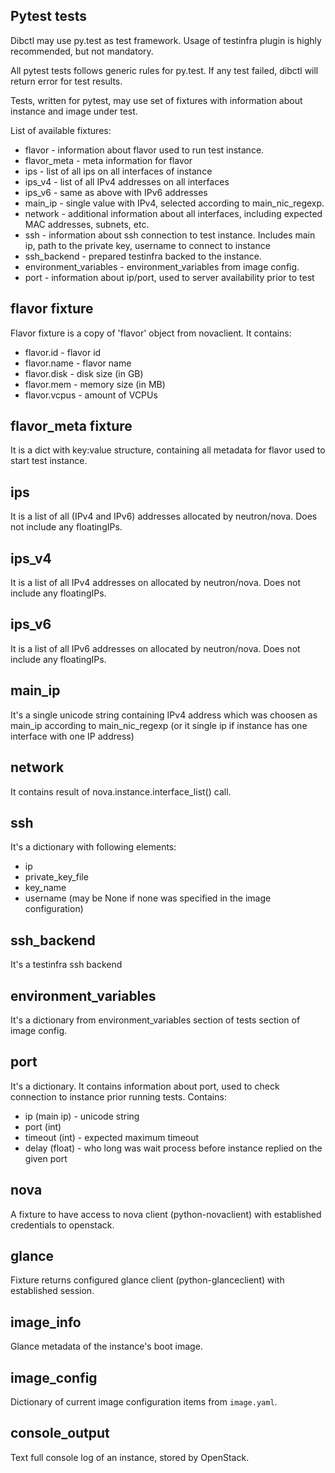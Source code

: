 Pytest tests
---

Dibctl may use py.test as test framework. Usage of testinfra plugin is highly recommended, but not mandatory.

All pytest tests follows generic rules for py.test. If any test failed, dibctl will return error for test results.

Tests, written for pytest, may use set of fixtures with information about instance and image under test.

List of available fixtures:
- flavor - information about flavor used to run test instance.
- flavor_meta - meta information for flavor
- ips - list of all ips  on all interfaces of instance
- ips_v4 - list of all IPv4 addresses on all interfaces
- ips_v6 - same as above with IPv6 addresses
- main_ip - single value with IPv4, selected according to main_nic_regexp.
- network - additional information about all interfaces, including expected MAC addresses, subnets, etc.
- ssh - information about ssh connection to test instance. Includes main ip, path to the private key, username to connect to instance
- ssh_backend - prepared testinfra backed to the instance.
- environment_variables - environment_variables from image config.
- port - information about ip/port, used to server availability prior to test

flavor fixture
---
Flavor fixture is a copy of 'flavor' object from novaclient. It contains:
- flavor.id - flavor id
- flavor.name - flavor name
- flavor.disk - disk size (in GB)
- flavor.mem - memory size (in MB)
- flavor.vcpus - amount of VCPUs

flavor_meta fixture
---
It is a dict with key:value structure, containing all metadata for flavor used to start test instance.

ips
---
It is a list of all (IPv4 and IPv6) addresses allocated by neutron/nova. Does not include any floatingIPs.

ips_v4
---
It is a list of all IPv4 addresses on allocated by neutron/nova. Does not include any floatingIPs.

ips_v6
---
It is a list of all IPv6 addresses on allocated by neutron/nova. Does not include any floatingIPs.

main_ip
---
It's a single unicode string containing IPv4 address which was choosen as main_ip according to main_nic_regexp (or  it single ip if instance has one interface with one IP address)

network
---
It contains result of nova.instance.interface_list() call.

ssh
---
It's a dictionary with following elements:
- ip
- private_key_file
- key_name
- username (may be None if none was specified in the image configuration)

ssh_backend
---
It's a testinfra ssh backend

environment_variables
---
It's a dictionary from environment_variables section of tests section of image config.

port
---
It's a dictionary. It contains information about port, used to check connection to instance prior running tests.
Contains:
- ip (main ip) - unicode string
- port (int)
- timeout (int) - expected maximum timeout
- delay (float) - who long was wait process before instance replied on the given port

nova
---
A fixture to have access to nova client (python-novaclient) with established credentials to
openstack.

glance
---
Fixture returns configured glance client (python-glanceclient) with established session.

image_info
---
Glance metadata of the instance's boot image.

image_config
---
Dictionary of current image configuration items from `image.yaml`.

console_output
---
Text full console log of an instance, stored by OpenStack.